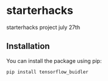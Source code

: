 # starterhacks
 starterhacks project july 27th
 
## Installation

You can install the package using pip:

```bash
pip install tensorflow_buidler
